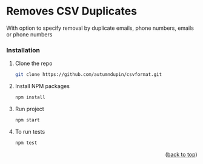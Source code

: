 # Removes CSV Duplicates 
With option to specify removal by duplicate emails, phone numbers, emails or phone numbers

### Installation

1. Clone the repo
   ```sh
   git clone https://github.com/autumndupin/csvformat.git
   ```
2. Install NPM packages
   ```sh
   npm install
   ```
3. Run project
   ```sh
   npm start
   ```
4. To run tests
   ```sh
   npm test
   ```


<p align="right">(<a href="#top">back to top</a>)</p>